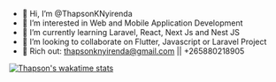 - 👋 Hi, I’m @ThapsonKNyirenda
- 👀 I’m interested in Web and Mobile Application Development
- 🌱 I’m currently learning Laravel, React, Next Js and Nest JS
- 💞️ I’m looking to collaborate on Flutter, Javascript or Laravel Project
- 🌱 Rich out: thapsonknyirenda@gmail.com || +265880218905



[![Thapson's wakatime stats](https://github-readme-stats.vercel.app/api/wakatime?username=ThapsonKNyirenda&theme=radical)](https://wakatime.com/@ThapsonKNyirenda)

<!---
ThapsonKNyirenda/ThapsonKNyirenda is a ✨ special ✨ repository because its `README.md` (this file) appears on your GitHub profile.
You can click the Preview link to take a look at your changes.
Access Token: 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  : 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 : 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
--->
